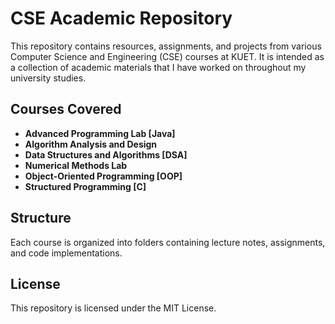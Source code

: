 # CSE Academic Repository

This repository contains resources, assignments, and projects from various Computer Science and Engineering (CSE) courses at KUET. It is intended as a collection of academic materials that I have worked on throughout my university studies.

## Courses Covered
- **Advanced Programming Lab [Java]**
- **Algorithm Analysis and Design**
- **Data Structures and Algorithms [DSA]**
- **Numerical Methods Lab**
- **Object-Oriented Programming [OOP]**
- **Structured Programming [C]**

## Structure
Each course is organized into folders containing lecture notes, assignments, and code implementations.

## License
This repository is licensed under the MIT License.

